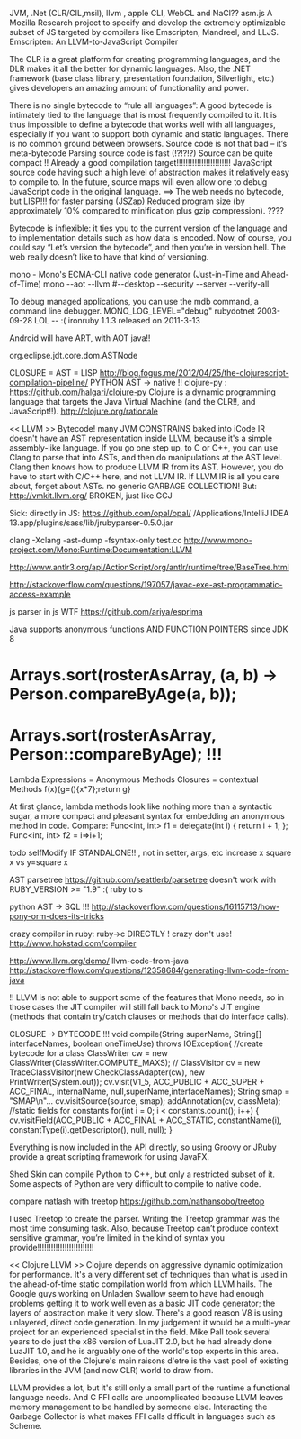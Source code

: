 JVM, .Net (CLR/CIL,msil), llvm , apple CLI, WebCL and NaCl??
asm.js A Mozilla Research project to specify and develop the extremely optimizable subset of JS targeted by compilers like Emscripten, Mandreel, and LLJS. 
Emscripten: An LLVM-to-JavaScript Compiler

The CLR is a great platform for creating programming languages, and the DLR makes it all the better for dynamic languages. Also, the .NET framework (base class library, presentation foundation, Silverlight, etc.) gives developers an amazing amount of functionality and power.

<!-- http://www.2ality.com/2012/01/bytecode-myth.html -->
There is no single bytecode to “rule all languages”: A good bytecode is intimately tied to the language that is most frequently compiled to it. It is thus impossible to define a bytecode that works well with all languages, especially if you want to support both dynamic and static languages. There is no common ground between browsers. Source code is not that bad – it’s meta-bytecode
Parsing source code is fast (!?!?!?)
Source can be quite compact !!
Already a good compilation target!!!!!!!!!!!!!!!!!!!!!!!!
JavaScript source code having such a high level of abstraction makes it relatively easy to compile to.
In the future, source maps will even allow one to debug JavaScript code in the original language. 
==> The web needs no bytecode, but LISP!!! for faster parsing (JSZap)
Reduced program size (by approximately 10% compared to minification plus gzip compression). ????


Bytecode is inflexible: it ties you to the current version of the language and to implementation details such as how data is encoded.
Now, of course, you could say “Let’s version the bytecode”, and then you’re in version hell. The web really doesn’t like to have that kind of versioning. 

mono - Mono's ECMA-CLI native code generator (Just-in-Time and Ahead-of-Time)
mono --aot --llvm #--desktop --security --server --verify-all
<!-- --debug --profile --trace --break method --compileall  -->
To debug managed applications, you can use the mdb command, a command line debugger.
 MONO_LOG_LEVEL="debug" 
rubydotnet 	2003-09-28 	LOL -- :(
ironruby 1.1.3 released on 2011-3-13

Android will have ART, with AOT java!!

org.eclipse.jdt.core.dom.ASTNode

CLOSURE = AST = LISP http://blog.fogus.me/2012/04/25/the-clojurescript-compilation-pipeline/
PYTHON AST -> native !!
clojure-py : https://github.com/halgari/clojure-py
Clojure is a dynamic programming language that targets the Java Virtual Machine (and the CLR!!, and JavaScript!!).
http://clojure.org/rationale

<< LLVM >> Bytecode!
many JVM CONSTRAINS baked into iCode
IR doesn't have an AST representation inside LLVM, because it's a simple assembly-like language. If you go one step up, to C or C++, you can use Clang to parse that into ASTs, and then do manipulations at the AST level. Clang then knows how to produce LLVM IR from its AST. However, you do have to start with C/C++ here, and not LLVM IR. If LLVM IR is all you care about, forget about ASTs.
no generic GARBAGE COLLECTION!
But: http://vmkit.llvm.org/ BROKEN, just like GCJ

Sick: directly in JS: https://github.com/opal/opal/
/Applications/IntelliJ IDEA 13.app/plugins/sass/lib/jrubyparser-0.5.0.jar

clang -Xclang -ast-dump -fsyntax-only test.cc
http://www.mono-project.com/Mono:Runtime:Documentation:LLVM

http://www.antlr3.org/api/ActionScript/org/antlr/runtime/tree/BaseTree.html

http://stackoverflow.com/questions/197057/javac-exe-ast-programmatic-access-example

js parser in js WTF https://github.com/ariya/esprima

Java supports anonymous functions AND FUNCTION POINTERS since JDK 8
# Arrays.sort(rosterAsArray, (a, b) -> Person.compareByAge(a, b));
# Arrays.sort(rosterAsArray, Person::compareByAge); !!!

Lambda Expressions = Anonymous Methods
Closures = contextual Methods  f(x){g=(){x*7};return g}



At first glance, lambda methods look like nothing more than a syntactic sugar, a more compact and pleasant syntax for embedding an anonymous method in code. Compare:
Func<int, int> f1 = delegate(int i) { return i + 1; };
Func<int, int> f2 = i=>i+1; 

todo
selfModify IF STANDALONE!! , not in setter, args, etc
increase x
square x
vs 
y=square x

AST parsetree
https://github.com/seattlerb/parsetree  doesn't work with RUBY_VERSION >= "1.9" :(
ruby to s

python AST -> SQL !!!
http://stackoverflow.com/questions/16115713/how-pony-orm-does-its-tricks

crazy compiler in ruby: ruby->c DIRECTLY ! crazy don't use!
http://www.hokstad.com/compiler


http://www.llvm.org/demo/
llvm-code-from-java http://stackoverflow.com/questions/12358684/generating-llvm-code-from-java

!! LLVM is not able to support some of the features that Mono needs, so in those cases the JIT compiler will still fall back to Mono's JIT engine (methods that contain try/catch clauses or methods that do interface calls). 


CLOSURE -> BYTECODE !!!
	void compile(String superName, String[] interfaceNames, boolean oneTimeUse) throws IOException{
		//create bytecode for a class
		ClassWriter cw = new ClassWriter(ClassWriter.COMPUTE_MAXS);
//		ClassVisitor cv = new TraceClassVisitor(new CheckClassAdapter(cw), new PrintWriter(System.out));
		cv.visit(V1_5, ACC_PUBLIC + ACC_SUPER + ACC_FINAL, internalName, null,superName,interfaceNames);
			String smap = "SMAP\n"...
			cv.visitSource(source, smap);
		addAnnotation(cv, classMeta);
		//static fields for constants
		for(int i = 0; i < constants.count(); i++)
			{
			cv.visitField(ACC_PUBLIC + ACC_FINAL
			              + ACC_STATIC, constantName(i), constantType(i).getDescriptor(),
			              null, null);
			}


 Everything is now included in the API directly, so using Groovy or JRuby provide a great scripting framework for using JavaFX.

Shed Skin can compile Python to C++, but only a restricted subset of it. Some aspects of Python are very difficult to compile to native code.

compare natlash with treetop https://github.com/nathansobo/treetop

I used Treetop to create the parser. Writing the Treetop grammar was the most time consuming task. Also, because Treetop can’t produce context sensitive grammar, you’re limited in the kind of syntax you provide!!!!!!!!!!!!!!!!!!!!!!!!!

<< Clojure  LLVM >>
Clojure depends on aggressive dynamic optimization for performance.
It's a very different set of techniques than what is used in the
ahead-of-time static compilation world from which LLVM hails. The
Google guys working on Unladen Swallow seem to have had enough
problems getting it to work well even as a basic JIT code generator;
the layers of abstraction make it very slow. There's a good reason V8
is using unlayered, direct code generation.
In my judgement it would be a multi-year project for an experienced
specialist in the field. Mike Pall took several years to do just the
x86 version of LuaJIT 2.0, but he had already done LuaJIT 1.0, and he
is arguably one of the world's top experts in this area.
Besides, one of the Clojure's main raisons d'etre is the vast pool of
existing libraries in the JVM (and now CLR) world to draw from.

LLVM provides a lot, but it's still only a small part of the runtime a functional language needs. And C FFI calls are uncomplicated because LLVM leaves memory management to be handled by someone else. Interacting the Garbage Collector is what makes FFI calls difficult in languages such as Scheme.
